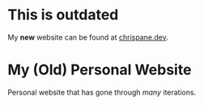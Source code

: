 # This is outdated
My **new** website can be found at [chrispane.dev](https://chrispane.dev).

# My (Old) Personal Website
Personal website that has gone through _many_ iterations.
